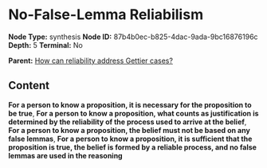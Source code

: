 # No-False-Lemma Reliabilism

**Node Type:** synthesis
**Node ID:** 87b4b0ec-b825-4dac-9ada-9bc16876196c
**Depth:** 5
**Terminal:** No

**Parent:** [How can reliability address Gettier cases?](how-can-reliability-address-gettier-cases-antithesis-5ab28716-9e9f-4edf-9242-d52e4f37f7fe.md)

## Content

**For a person to know a proposition, it is necessary for the proposition to be true**, **For a person to know a proposition, what counts as justification is determined by the reliability of the process used to arrive at the belief**, **For a person to know a proposition, the belief must not be based on any false lemmas**, **For a person to know a proposition, it is sufficient that the proposition is true, the belief is formed by a reliable process, and no false lemmas are used in the reasoning**
